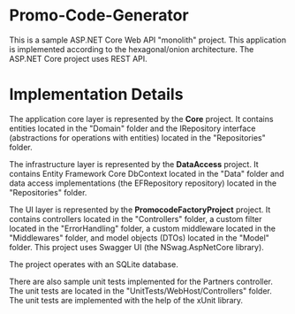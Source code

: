 # Promo-Code-Generator

This is a sample ASP.NET Core Web API "monolith" project. This application is implemented according to the hexagonal/onion architecture. The ASP.NET Core project uses REST API.

# Implementation Details

The application core layer is represented by the **Core** project. It contains entities located in the "Domain" folder and the IRepository<T> interface (abstractions for operations with entities) located in the "Repositories" folder.

The infrastructure layer is represented by the **DataAccess** project. It contains Entity Framework Core DbContext located in the "Data" folder and data access implementations (the EFRepository<T> repository) located in the "Repositories" folder.

The UI layer is represented by the **PromocodeFactoryProject** project. It contains controllers located in the "Controllers" folder, a custom filter located in the "ErrorHandling" folder, a custom middleware located in the "Middlewares" folder, and model objects (DTOs) located in the "Model" folder. This project uses Swagger UI (the NSwag.AspNetCore library).

The project operates with an SQLite database.

There are also sample unit tests implemented for the Partners controller. The unit tests are located in the "UnitTests/WebHost/Controllers" folder. The unit tests are implemented with the help of the xUnit library.

